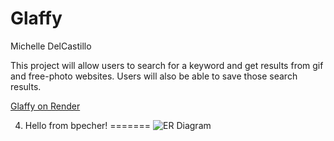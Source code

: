 # Glaffy
Michelle DelCastillo

This project will allow users to search for a keyword and get results from gif and free-photo websites. Users will also be able to save those search results. 

[Glaffy on Render](https://glaffy.onrender.com)

4. Hello from bpecher!
=======
![ER Diagram](/docs/diagram.jpg "Diagram")
